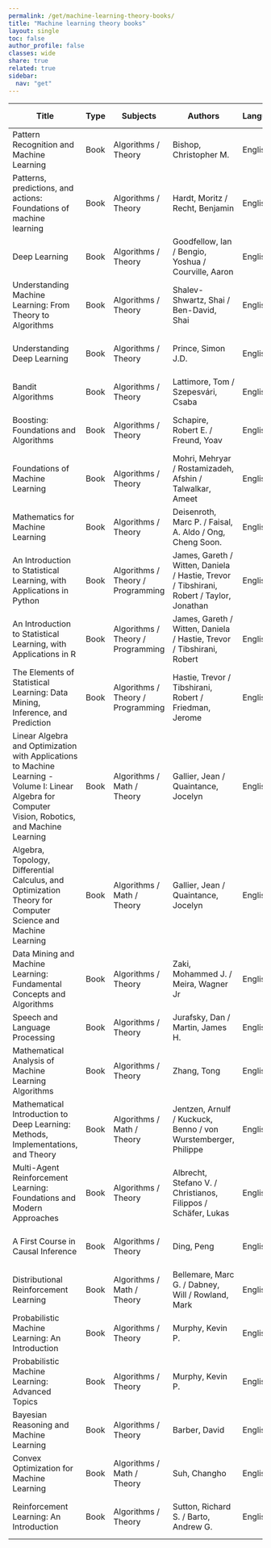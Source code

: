 ```yaml
---
permalink: /get/machine-learning-theory-books/
title: "Machine learning theory books"
layout: single
toc: false
author_profile: false
classes: wide
share: true
related: true
sidebar:
  nav: "get"
---
```


| Title | Type | Subjects | Authors | Language | Audience | Reviews | URLs | Last checked | License |
|---|---|---|---|---|---|---|---|---|---|
| Pattern Recognition and Machine Learning | Book | Algorithms / Theory | Bishop, Christopher M. | English | Undergrad / Pract. | <a   href = "https://cfknow.github.io/review/Pattern-Recognition-and-Machine-Learning/"   target = "_blank" > Antonio Montano - 04/11/2023 </a> | <a    href = "https://www.microsoft.com/en-us/research/uploads/prod/2006/01/Bishop-Pattern-Recognition-and-Machine-Learning-2006.pdf"   target = "_blank" >PDF</a><br><a   href = "https://www.microsoft.com/en-us/research/people/cmbishop/prml-book/"   target = "_blank">Site</a> | 02/11/2023 |  |
| Patterns, predictions, and actions: Foundations of machine learning | Book | Algorithms / Theory | Hardt, Moritz / Recht, Benjamin | English | Undergrad / Pract. |  | <a   href = "https://mlstory.org/pdf/patterns.pdf"   target = "_blank" >PDF</a><br> <a   href = "https://mlstory.org/"   target = "_blank">Site</a> | 07/11/2023 | CC BY-NC-ND 4.0 DEED |
| Deep Learning | Book | Algorithms / Theory | Goodfellow, Ian / Bengio, Yoshua / Courville, Aaron | English | Undergrad / Pract. |  | <a   href = "https://www.deeplearningbook.org/"   target = "_blank">Site</a> | 07/11/2023 |  |
| Understanding Machine Learning: From Theory to Algorithms | Book | Algorithms / Theory | Shalev-Shwartz, Shai / Ben-David, Shai | English | Undergrad / Pract. |  | <a   href = "https://www.cs.huji.ac.il/~shais/UnderstandingMachineLearning/understanding-machine-learning-theory-algorithms.pdf" target = "_blank" >PDF</a><br><a   href = "https://www.cs.huji.ac.il/~shais/UnderstandingMachineLearning/"   target = "_blank">Site</a> | 07/11/2023 | Personal use |
| Understanding Deep Learning | Book | Algorithms / Theory | Prince, Simon J.D. | English | Undergrad / Pract. |  | <a href = "https://github.com/udlbook/udlbook/releases/download/v1.15/UnderstandingDeepLearning_23_10_23_C.pdf" target = "_blank" >PDF</a><br><a href = "https://udlbook.github.io/udlbook/" target = "_blank">Site</a> | 07/11/2023 | CC BY-NC-ND 4.0 DEED |
| Bandit Algorithms | Book | Algorithms / Theory | Lattimore, Tom / Szepesvári, Csaba | English | Grad. |  | <a href = "https://tor-lattimore.com/downloads/book/book.pdf" target = "_blank" >PDF</a><br><a href = "https://tor-lattimore.com/downloads/book/solutions.pdf" target = "_blank" >Solutions PDF</a> | 08/11/2023 |  |
| Boosting: Foundations and Algorithms | Book | Algorithms / Theory | Schapire, Robert E. / Freund, Yoav | English | Grad. |  | <a href = "https://direct.mit.edu/books/book-pdf/2091763/book_9780262301183.pdf" target = "_blank" >PDF</a><br><a href = "https://doi.org/10.7551/mitpress/8291.001.0001" target = "_blank">Site</a> | 08/11/2023 | CC BY-NC-ND 4.0 DEED |
| Foundations of Machine Learning | Book | Algorithms / Theory | Mohri, Mehryar / Rostamizadeh, Afshin / Talwalkar, Ameet | English | Grad. |  | <a href = "https://www.dropbox.com/s/38p0j6ds5q9c8oe/10290.pdf?dl=1" target = "_blank" >PDF</a><br><a href = "https://mitpress.ublish.com/ebook/foundations-of-machine-learning--2-preview/7093/Cover" target = "_blank">HTML</a><br><a href = "https://cs.nyu.edu/~mohri/mlbook/errata _ed2_p1.html" target = "_blank">Errata</a> | 08/11/2023 | CC BY-NC-ND 4.0 DEED |
| Mathematics for Machine Learning | Book | Algorithms / Theory | Deisenroth, Marc P. / Faisal, A. Aldo / Ong, Cheng Soon. | English | Undergrad / Pract. |  | <a href = "https://mml-book.github.io/book/mml-book.pdf" target = "_blank" >PDF</a><br><a href = "https://mml-book.github.io/" target = "_blank">Site</a> | 09/11/2023 |  |
| An Introduction to Statistical Learning, with Applications in Python | Book | Algorithms / Theory / Programming | James, Gareth / Witten, Daniela / Hastie, Trevor / Tibshirani, Robert / Taylor, Jonathan | English | Undergrad / Pract. |  | <a href = "https://hastie.su.domains/ISLP/ISLP_website.pdf.download.html" target = "_blank" >PDF</a><br><a href = "https://www.statlearning.com/resources-python" target = "_blank">Resources</a> | 10/11/2023 |  |
| An Introduction to Statistical Learning, with Applications in R | Book | Algorithms / Theory / Programming | James, Gareth / Witten, Daniela / Hastie, Trevor / Tibshirani, Robert | English | Undergrad / Pract. |  | <a href = "https://hastie.su.domains/ISLR2/ISLRv2_corrected_June_2023.pdf.download.html" target = "_blank" >PDF</a><br><a href = "https://www.statlearning.com/resources-second-edition" target = "_blank">Resources</a> | 10/11/2023 |  |
| The Elements of Statistical Learning: Data Mining, Inference, and Prediction | Book | Algorithms / Theory / Programming | Hastie, Trevor / Tibshirani, Robert / Friedman, Jerome | English | Undergrad / Pract. |  | <a href = "https://hastie.su.domains/ElemStatLearn/printings/ESLII_print12_toc.pdf" target = "_blank" >PDF</a><br><a href = "https://hastie.su.domains/ElemStatLearn/" target = "_blank">Site</a> | 10/11/2023 |  |
| Linear Algebra and Optimization with Applications to Machine Learning - Volume I: Linear Algebra for Computer Vision, Robotics, and Machine Learning | Book | Algorithms / Math / Theory | Gallier, Jean / Quaintance, Jocelyn | English | Undergrad |  | <a href = "https://www.seas.upenn.edu/~cis5150/linalg-I.pdf" target = "_blank" >PDF</a><br><a href = "https://www.cis.upenn.edu/~jean/gbooks/linalg.html" target = "_blank">Site</a> | 10/11/2023 |  |
| Algebra, Topology, Differential Calculus, and Optimization Theory for Computer Science and Machine Learning | Book | Algorithms / Math / Theory | Gallier, Jean / Quaintance, Jocelyn | English | Grad. |  | <a href = "http://www.cis.upenn.edu/~jean/math-deep.pdf" target = "_blank" >PDF</a><br><a href = "https://www.cis.upenn.edu/~jean/gbooks/geomath.html" target = "_blank">Site</a> | 10/11/2023 |  |
| Data Mining and Machine Learning: Fundamental Concepts and Algorithms | Book | Algorithms / Theory | Zaki, Mohammed J. / Meira, Wagner Jr | English | Undergrad / Pract. |  | <a href = "https://dataminingbook.info/book_html/" target = "_blank" >HTML</a><br><a href = "https://dataminingbook.info/" target = "_blank">Site</a> | 10/11/2023 |  |
| Speech and Language Processing | Book | Algorithms / Theory | Jurafsky, Dan / Martin, James H. | English | Undergrad / Pract. |  | <a href = "https://web.stanford.edu/~jurafsky/slp3/ed3book_jan72023.pdf" >PDF</a><br><a href = "https://web.stanford.edu/~jurafsky/slp3/" target = "_blank">Site</a> | 10/11/2023 |  |
| Mathematical Analysis of Machine Learning Algorithms | Book | Algorithms / Theory | Zhang, Tong | English | Grad. |  | <a href = "https://tongzhang-ml.org/lt-book/lt-book.pdf" >PDF</a><br><a href = "https://tongzhang-ml.org/lt-book.html" target = "_blank">Site</a> | 10/11/2023 | Personal use |
| Mathematical Introduction to Deep Learning: Methods, Implementations, and Theory | Book | Algorithms / Math / Theory | Jentzen, Arnulf / Kuckuck, Benno / von Wurstemberger, Philippe | English | Grad. |  | <a href = "https://arxiv.org/pdf/2310.20360.pdf" >PDF</a><br><a href = "https://github.com/introdeeplearning/book" target = "_blank">Code</a> | 10/11/2023 |  |
| Multi-Agent Reinforcement Learning: Foundations and Modern Approaches | Book | Algorithms / Theory | Albrecht, Stefano V. / Christianos, Filippos / Schäfer, Lukas | English | Undergrad / Pract. |  | <a href = "https://www.marl-book.com/download" >PDF</a><br><a href = "https://www.marl-book" target = "_blank">Site</a> | 10/11/2023 | CC BY-NC-ND 4.0 DEED |
| A First Course in Causal Inference | Book | Algorithms / Theory | Ding, Peng | English | Undergrad |  | <a href = "https://arxiv.org/abs/2305.18793" >PDF</a><br><a href = "https://sites.google.com/site/pengdingpku/teaching" target = "_blank">Site</a><br><a href = "https://dataverse.harvard.edu/dataset.xhtml?persistentId=doi:10.7910/DVN/ZX3VEV" target = "_blank">Code / Datasets</a> | 10/11/2023 |  |
| Distributional Reinforcement Learning | Book | Algorithms / Math / Theory | Bellemare, Marc G. / Dabney, Will / Rowland, Mark | English | Undergrad / Pract. |  | <a href = "https://direct.mit.edu/books/book-pdf/2111075/book_9780262374026.pdf" >PDF</a><br><a href = "https://direct.mit.edu/books/oa-monograph/5590/Distributional-Reinforcement-Learning" target = "_blank">Site</a> | 10/11/2023 | CC BY-NC-ND 4.0 DEED |
| Probabilistic Machine Learning: An Introduction | Book | Algorithms / Theory | Murphy, Kevin P. | English | Undergrad / Pract. |  | <a href = "https://github.com/probml/pml-book/releases/latest/download/book1.pdf" >PDF</a><br><a href = "https://probml.github.io/pml-book/book1.html" target = "_blank">Site</a> | 10/11/2023 | CC BY-NC-ND 4.0 DEED |
| Probabilistic Machine Learning: Advanced Topics | Book | Algorithms / Theory | Murphy, Kevin P. | English | Undergrad / Pract. |  | <a href = "https://github.com/probml/pml2-book/releases/latest/download/book2.pdf" >PDF</a><br><a href = "https://probml.github.io/pml-book/book2.html" target = "_blank">Site</a> | 10/11/2023 | CC BY-NC-ND 4.0 DEED |
| Bayesian Reasoning and Machine Learning | Book | Algorithms / Theory | Barber, David | English | Grad. |  | <a href = "http://web4.cs.ucl.ac.uk/staff/D.Barber/textbook/200620.pdf" >PDF</a><br><a href = "http://web4.cs.ucl.ac.uk/staff/D.Barber/pmwiki/pmwiki.php?n=Brml.HomePage" target = "_blank">Site</a> | 10/11/2023 |  |
| Convex Optimization for Machine Learning | Book | Algorithms / Math / Theory | Suh, Changho | English | Undergrad |  | <a href = "https://www.nowpublishers.com/article/DownloadEBook/9781638280521?format=pdf" >PDF</a><br><a href = "https://www.nowpublishers.com/article/BookDetails/9781638280521" target = "_blank">Site</a> | 10/11/2023 | CC BY-NC 2.0 DEED |
| Reinforcement Learning: An Introduction | Book | Algorithms / Theory | Sutton, Richard S. / Barto, Andrew G. | English | Undergrad / Pract. |  | <a href = "http://incompleteideas.net/book/RLbook2020.pdf" >PDF</a><br><a href = "http://incompleteideas.net/book/the-book.html" target = "_blank">Site</a> | 10/11/2023 | CC BY-NC-ND 2.0 DEED |